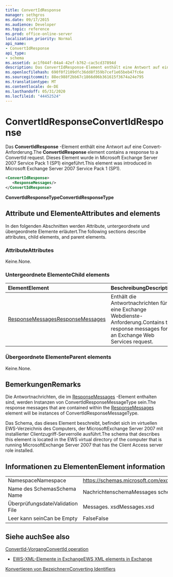```yaml
---
title: ConvertIdResponse
manager: sethgros
ms.date: 09/17/2015
ms.audience: Developer
ms.topic: reference
ms.prod: office-online-server
localization_priority: Normal
api_name:
- ConvertIdResponse
api_type:
- schema
ms.assetid: ac1f044f-04a4-42ef-b762-cac5cd37894d
description: Das ConvertIdResponse-Element enthält eine Antwort auf eine Convert-Anforderung. Dieses Element wurde in Microsoft Exchange Server 2007 Service Pack 1 (SP1) eingeführt.
ms.openlocfilehash: 690f0f2109dfc36dd8f359b7cef1e65beb47fc6e
ms.sourcegitcommit: 88ec988f2bb67c1866d06b361615f3674a24e795
ms.translationtype: MT
ms.contentlocale: de-DE
ms.lasthandoff: 05/31/2020
ms.locfileid: "44452524"
---
```

# <a name="convertidresponse"></a><span data-ttu-id="c6c7e-104">ConvertIdResponse</span><span class="sxs-lookup"><span data-stu-id="c6c7e-104">ConvertIdResponse</span></span>

<span data-ttu-id="c6c7e-105">Das **ConvertIdResponse** -Element enthält eine Antwort auf eine Convert-Anforderung.</span><span class="sxs-lookup"><span data-stu-id="c6c7e-105">The **ConvertIdResponse** element contains a response to a ConvertId request.</span></span> <span data-ttu-id="c6c7e-106">Dieses Element wurde in Microsoft Exchange Server 2007 Service Pack 1 (SP1) eingeführt.</span><span class="sxs-lookup"><span data-stu-id="c6c7e-106">This element was introduced in Microsoft Exchange Server 2007 Service Pack 1 (SP1).</span></span> 
  
```xml
<ConvertIdResponse>
   <ResponseMessages/>
</ConvertIdResponse>
```

 <span data-ttu-id="c6c7e-107">**ConvertIdResponseType**</span><span class="sxs-lookup"><span data-stu-id="c6c7e-107">**ConvertIdResponseType**</span></span>
## <a name="attributes-and-elements"></a><span data-ttu-id="c6c7e-108">Attribute und Elemente</span><span class="sxs-lookup"><span data-stu-id="c6c7e-108">Attributes and elements</span></span>

<span data-ttu-id="c6c7e-109">In den folgenden Abschnitten werden Attribute, untergeordnete und übergeordnete Elemente erläutert.</span><span class="sxs-lookup"><span data-stu-id="c6c7e-109">The following sections describe attributes, child elements, and parent elements.</span></span>
  
### <a name="attributes"></a><span data-ttu-id="c6c7e-110">Attribute</span><span class="sxs-lookup"><span data-stu-id="c6c7e-110">Attributes</span></span>

<span data-ttu-id="c6c7e-111">Keine.</span><span class="sxs-lookup"><span data-stu-id="c6c7e-111">None.</span></span>
  
### <a name="child-elements"></a><span data-ttu-id="c6c7e-112">Untergeordnete Elemente</span><span class="sxs-lookup"><span data-stu-id="c6c7e-112">Child elements</span></span>

|<span data-ttu-id="c6c7e-113">**Element**</span><span class="sxs-lookup"><span data-stu-id="c6c7e-113">**Element**</span></span>|<span data-ttu-id="c6c7e-114">**Beschreibung**</span><span class="sxs-lookup"><span data-stu-id="c6c7e-114">**Description**</span></span>|
|:-----|:-----|
|[<span data-ttu-id="c6c7e-115">ResponseMessages</span><span class="sxs-lookup"><span data-stu-id="c6c7e-115">ResponseMessages</span></span>](responsemessages.md) <br/> |<span data-ttu-id="c6c7e-116">Enthält die Antwortnachrichten für eine Exchange Webdienste-Anforderung.</span><span class="sxs-lookup"><span data-stu-id="c6c7e-116">Contains the response messages for an Exchange Web Services request.</span></span>  <br/> |
   
### <a name="parent-elements"></a><span data-ttu-id="c6c7e-117">Übergeordnete Elemente</span><span class="sxs-lookup"><span data-stu-id="c6c7e-117">Parent elements</span></span>

<span data-ttu-id="c6c7e-118">Keine.</span><span class="sxs-lookup"><span data-stu-id="c6c7e-118">None.</span></span>
  
## <a name="remarks"></a><span data-ttu-id="c6c7e-119">Bemerkungen</span><span class="sxs-lookup"><span data-stu-id="c6c7e-119">Remarks</span></span>

<span data-ttu-id="c6c7e-120">Die Antwortnachrichten, die im [ResponseMessages](responsemessages.md) -Element enthalten sind, werden Instanzen von ConvertIdResponseMessageType sein.</span><span class="sxs-lookup"><span data-stu-id="c6c7e-120">The response messages that are contained within the [ResponseMessages](responsemessages.md) element will be instances of ConvertIdResponseMessageType.</span></span> 
  
<span data-ttu-id="c6c7e-121">Das Schema, das dieses Element beschreibt, befindet sich im virtuellen EWS-Verzeichnis des Computers, der MicrosoftExchange Server 2007 mit installierter Clientzugriff-Serverrolle ausführt.</span><span class="sxs-lookup"><span data-stu-id="c6c7e-121">The schema that describes this element is located in the EWS virtual directory of the computer that is running MicrosoftExchange Server 2007 that has the Client Access server role installed.</span></span>
  
## <a name="element-information"></a><span data-ttu-id="c6c7e-122">Informationen zu Elementen</span><span class="sxs-lookup"><span data-stu-id="c6c7e-122">Element information</span></span>

|||
|:-----|:-----|
|<span data-ttu-id="c6c7e-123">Namespace</span><span class="sxs-lookup"><span data-stu-id="c6c7e-123">Namespace</span></span>  <br/> |https://schemas.microsoft.com/exchange/services/2006/messages  <br/> |
|<span data-ttu-id="c6c7e-124">Name des Schemas</span><span class="sxs-lookup"><span data-stu-id="c6c7e-124">Schema Name</span></span>  <br/> |<span data-ttu-id="c6c7e-125">Nachrichtenschema</span><span class="sxs-lookup"><span data-stu-id="c6c7e-125">Messages schema</span></span>  <br/> |
|<span data-ttu-id="c6c7e-126">Überprüfungsdatei</span><span class="sxs-lookup"><span data-stu-id="c6c7e-126">Validation File</span></span>  <br/> |<span data-ttu-id="c6c7e-127">Messages. xsd</span><span class="sxs-lookup"><span data-stu-id="c6c7e-127">Messages.xsd</span></span>  <br/> |
|<span data-ttu-id="c6c7e-128">Leer kann sein</span><span class="sxs-lookup"><span data-stu-id="c6c7e-128">Can be Empty</span></span>  <br/> |<span data-ttu-id="c6c7e-129">False</span><span class="sxs-lookup"><span data-stu-id="c6c7e-129">False</span></span>  <br/> |
   
## <a name="see-also"></a><span data-ttu-id="c6c7e-130">Siehe auch</span><span class="sxs-lookup"><span data-stu-id="c6c7e-130">See also</span></span>



[<span data-ttu-id="c6c7e-131">ConvertId-Vorgang</span><span class="sxs-lookup"><span data-stu-id="c6c7e-131">ConvertId operation</span></span>](convertid-operation.md)


- [<span data-ttu-id="c6c7e-132">EWS-XML-Elemente in Exchange</span><span class="sxs-lookup"><span data-stu-id="c6c7e-132">EWS XML elements in Exchange</span></span>](ews-xml-elements-in-exchange.md)


[<span data-ttu-id="c6c7e-133">Konvertieren von Bezeichnern</span><span class="sxs-lookup"><span data-stu-id="c6c7e-133">Converting Identifiers</span></span>](https://msdn.microsoft.com/library/a5391746-b6ef-4f48-8fc8-8255258651aa%28Office.15%29.aspx)

